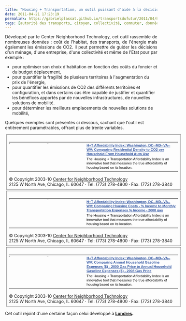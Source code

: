 ```yaml
---
title: "Housing + Transportation, un outil puissant d'aide à la décision pour les ménages, les collectivités, les entreprises"
date: 2011-04-21 17:23:19
permalink: https://gabrielplassat.github.io/transportsdufutur/2011/04/housing-transportation-un-outil-puissant-daide-a-la-decision-pour-les-menages-les-collectivites-les.html
tags: [autorité des transports, citoyen, collectivité, commuter, données réelles, Efficacité énergétique, externalité, management de la mobilité]
---
```


<p style="text-align: justify">Développé par le Center Neighborhood Technology, cet outil rassemble de nombreuses données : coût de l'habitat, des transports, de l'énergie mais également les émissions de CO2. Il peut permettre de guider les décisions d'un ménage, d'une entreprise, d'une collectivité et même de l'Etat pour par exemple :</p> <ul> <li>pour optimiser son choix d'habitation en fonction des coûts du foncier et du budget déplacement,</li> <li>pour quantifier la fragilité de plusieurs territoires à l'augmentation du prix de l'énergie,</li> <li>pour quantifier les émissions de CO2 des différents territoires et configuration, et dans certains cas être capable de justifier et quantifier les bénéfices apportés par de nouvelles infrastructures, de nouvelles solutions de mobilité.</li> <li>pour déterminer les meilleurs emplacements de nouvelles solutions de mobilité, </li> </ul> <p>Quelques exemples sont présentés ci dessous, sachant que l'outil est entièrement paramétrables, offrant plus de trente variables. </p>  <!--more-->   <div style="margin: 4px;padding: 8px;border: 1px solid #717171;width: 560px"> <table border="0"> <tbody> <tr> <td style="width: 124px;padding: 3px 6px 3px 0;vertical-align: top;text-align: left"><a href="http://htaindex.cnt.org/mapping_tool.php?thumb1=share/4db046f7_5b5a_ffffffff.gif&thumb2=share/4db046f7_5689_ffffffff.gif#region=Washington%2C%20DC--MD--VA--WV&theme_menu=1&layer1=5&layer2=32&center_lat=38.893837922&center_lng=-77.0165516898&lat_min=38.4717566461&lat_max=39.3134256512&lng_min=-77.5572558514&lng_max=-76.4758475282&scale=7&zone=18S&stat_type=stat_pop" target="_blank"><img alt="" src="http://htaindex.cnt.org/share/4db046f7_5b5a_ffffffff.gif" style="float: left;border: 1px solid #717171" /></a></td> <td style="width: 124px;padding: 3px 6px 3px 0;vertical-align: top;text-align: left"><a href="http://htaindex.cnt.org/mapping_tool.php?thumb1=share/4db046f7_5b5a_ffffffff.gif&thumb2=share/4db046f7_5689_ffffffff.gif#region=Washington%2C%20DC--MD--VA--WV&theme_menu=1&layer1=5&layer2=32&center_lat=38.893837922&center_lng=-77.0165516898&lat_min=38.4717566461&lat_max=39.3134256512&lng_min=-77.5572558514&lng_max=-76.4758475282&scale=7&zone=18S&stat_type=stat_pop" target="_blank"><img alt="" src="http://htaindex.cnt.org/share/4db046f7_5689_ffffffff.gif" style="float: left;border: 1px solid #717171" /></a></td> <td style="width: 300px;margin: 0;padding: 3px 6px 3px 0;font: normal 11.5px/14px Arial, Helvetica, sans-serif;color: #fff;vertical-align: top;text-align: left"> <h4 style="margin: 0"><a href="http://htaindex.cnt.org/mapping_tool.php?thumb1=share/4db046f7_5b5a_ffffffff.gif&thumb2=share/4db046f7_5689_ffffffff.gif#region=Washington%2C%20DC--MD--VA--WV&theme_menu=1&layer1=5&layer2=32&center_lat=38.893837922&center_lng=-77.0165516898&lat_min=38.4717566461&lat_max=39.3134256512&lng_min=-77.5572558514&lng_max=-76.4758475282&scale=7&zone=18S&stat_type=stat_pop" style="color: #3256a2" target="_blank">H+T Affordability Index: Washington, DC--MD--VA--WV: Comparing Residential Density to CO2 per Household From Household Auto Use</a></h4> <div style="color: #000000;margin: 3px 0">The Housing + Transportation Affordability Index is an innovative tool that measures the true affordability of housing based on its location.</div> </td> </tr> </tbody> </table> <div>© Copyright 2003-10 <a href="http://www.cnt.org/">Center for Neighborhood Technology</a> <br />2125 W North Ave, Chicago, IL 60647 · Tel: (773) 278-4800 · Fax: (773) 278-3840</div> </div> <div style="margin: 4px;padding: 8px;border: 1px solid #717171;width: 560px"> <table border="0"> <tbody> <tr> <td style="width: 124px;padding: 3px 6px 3px 0;vertical-align: top;text-align: left"><a href="http://htaindex.cnt.org/mapping_tool.php?thumb1=share/4db04898_5b5a_ffffffff.gif&thumb2=share/4db04898_55fa_ffffffff.gif#region=Washington%2C%20DC--MD--VA--WV&theme_menu=1&layer1=23&layer2=30&center_lat=38.893837922&center_lng=-77.0165516898&lat_min=38.4717566461&lat_max=39.3134256512&lng_min=-77.5572558514&lng_max=-76.4758475282&scale=7&zone=18S&stat_type=stat_pop" target="_blank"><img alt="" src="http://htaindex.cnt.org/share/4db04898_5b5a_ffffffff.gif" style="float: left;border: 1px solid #717171" /></a></td> <td style="width: 124px;padding: 3px 6px 3px 0;vertical-align: top;text-align: left"><a href="http://htaindex.cnt.org/mapping_tool.php?thumb1=share/4db04898_5b5a_ffffffff.gif&thumb2=share/4db04898_55fa_ffffffff.gif#region=Washington%2C%20DC--MD--VA--WV&theme_menu=1&layer1=23&layer2=30&center_lat=38.893837922&center_lng=-77.0165516898&lat_min=38.4717566461&lat_max=39.3134256512&lng_min=-77.5572558514&lng_max=-76.4758475282&scale=7&zone=18S&stat_type=stat_pop" target="_blank"><img alt="" src="http://htaindex.cnt.org/share/4db04898_55fa_ffffffff.gif" style="float: left;border: 1px solid #717171" /></a></td> <td style="width: 300px;margin: 0;padding: 3px 6px 3px 0;font: normal 11.5px/14px Arial, Helvetica, sans-serif;color: #fff;vertical-align: top;text-align: left"> <h4 style="margin: 0"><a href="http://htaindex.cnt.org/mapping_tool.php?thumb1=share/4db04898_5b5a_ffffffff.gif&thumb2=share/4db04898_55fa_ffffffff.gif#region=Washington%2C%20DC--MD--VA--WV&theme_menu=1&layer1=23&layer2=30&center_lat=38.893837922&center_lng=-77.0165516898&lat_min=38.4717566461&lat_max=39.3134256512&lng_min=-77.5572558514&lng_max=-76.4758475282&scale=7&zone=18S&stat_type=stat_pop" style="color: #3256a2" target="_blank">H+T Affordability Index: Washington, DC--MD--VA--WV: Comparing Housing Costs - % Income to Monthly Transportation Expenses % Income - 2008 gas</a></h4> <div style="color: #000000;margin: 3px 0">The Housing + Transportation Affordability Index is an innovative tool that measures the true affordability of housing based on its location.</div> </td> </tr> </tbody> </table> <div>© Copyright 2003-10 <a href="http://www.cnt.org/">Center for Neighborhood Technology</a> <br />2125 W North Ave, Chicago, IL 60647 · Tel: (773) 278-4800 · Fax: (773) 278-3840</div> </div> <div style="margin: 4px;padding: 8px;border: 1px solid #717171;width: 560px"> <table border="0"> <tbody> <tr> <td style="width: 124px;padding: 3px 6px 3px 0;vertical-align: top;text-align: left"><a href="http://htaindex.cnt.org/mapping_tool.php?thumb1=share/4db048de_5b73_ffffffff.gif&thumb2=share/4db048de_5a3b_ffffffff.gif#region=Washington%2C%20DC--MD--VA--WV&theme_menu=2&layer1=25&layer2=26&center_lat=38.893837922&center_lng=-77.0165516898&lat_min=38.4717566461&lat_max=39.3134256512&lng_min=-77.5572558514&lng_max=-76.4758475282&scale=7&zone=18S&stat_type=stat_pop" target="_blank"><img alt="" src="http://htaindex.cnt.org/share/4db048de_5b73_ffffffff.gif" style="float: left;border: 1px solid #717171" /></a></td> <td style="width: 124px;padding: 3px 6px 3px 0;vertical-align: top;text-align: left"><a href="http://htaindex.cnt.org/mapping_tool.php?thumb1=share/4db048de_5b73_ffffffff.gif&thumb2=share/4db048de_5a3b_ffffffff.gif#region=Washington%2C%20DC--MD--VA--WV&theme_menu=2&laye_x000D_
r1=25&layer2=26&center_lat=38.893837922&center_lng=-77.0165516898&lat_min=38.4717566461&lat_max=39.3134256512&lng_min=-77.5572558514&lng_max=-76.4758475282&scale=7&zone=18S&stat_type=stat_pop" target="_blank"><img alt="" src="http://htaindex.cnt.org/share/4db048de_5a3b_ffffffff.gif" style="float: left;border: 1px solid #717171" /></a></td> <td style="width: 300px;margin: 0;padding: 3px 6px 3px 0;font: normal 11.5px/14px Arial, Helvetica, sans-serif;color: #fff;vertical-align: top;text-align: left"> <h4 style="margin: 0"><a href="http://htaindex.cnt.org/mapping_tool.php?thumb1=share/4db048de_5b73_ffffffff.gif&thumb2=share/4db048de_5a3b_ffffffff.gif#region=Washington%2C%20DC--MD--VA--WV&theme_menu=2&layer1=25&layer2=26&center_lat=38.893837922&center_lng=-77.0165516898&lat_min=38.4717566461&lat_max=39.3134256512&lng_min=-77.5572558514&lng_max=-76.4758475282&scale=7&zone=18S&stat_type=stat_pop" style="color: #3256a2" target="_blank">H+T Affordability Index: Washington, DC--MD--VA--WV: Comparing Annual Household Gasoline Expenses ($) - 2000 Gas Price to Annual Household Gasoline Expenses ($) - 2008 Gas Price</a></h4> <div style="color: #000000;margin: 3px 0">The Housing + Transportation Affordability Index is an innovative tool that measures the true affordability of housing based on its location.</div> </td> </tr> </tbody> </table> <div>© Copyright 2003-10 <a href="http://www.cnt.org/">Center for Neighborhood Technology</a> <br />2125 W North Ave, Chicago, IL 60647 · Tel: (773) 278-4800 · Fax: (773) 278-3840</div> </div> <p style="text-align: justify">Cet outil rejoint d'une certaine façon celui développé à <strong><a href="http://www.mysociety.org/2007/more-travel-maps/morehousing" target="_blank">Londres</a>.</strong></p>
